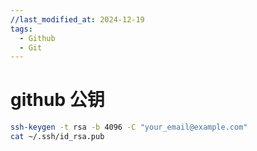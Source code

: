 ```yaml
---
//last_modified_at: 2024-12-19
tags:
  - Github
  - Git
---
```

# github 公钥
```bash
ssh-keygen -t rsa -b 4096 -C "your_email@example.com"
cat ~/.ssh/id_rsa.pub
```
